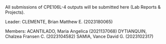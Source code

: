 All submissions of CPE106L-4 outputs will be submitted here (Lab Reports & Projects).

Leader: 
CLEMENTE, Brian Matthew E. (2023180065)

Members:
ACANTILADO, Maria Angelica (2021137068)
DYTIANQUIN, Chalzea Fransen C. (2023104582)
SAMIA, Vance David G. (2023102317)